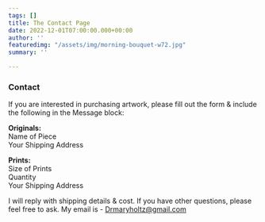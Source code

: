 ```yaml
---
tags: []
title: The Contact Page
date: 2022-12-01T07:00:00.000+00:00
author: ''
featuredimg: "/assets/img/morning-bouquet-w72.jpg"
summary: ''

---
```

### **Contact**

If you are interested in purchasing artwork, please fill out the form & include the following in the Message block:

**Originals:**  
Name of Piece  
Your Shipping Address

**Prints:**  
Size of Prints  
Quantity  
Your Shipping Address

I will reply with shipping details & cost. If you have other questions, please feel free to ask. My email is - Drmaryholtz@gmail.com